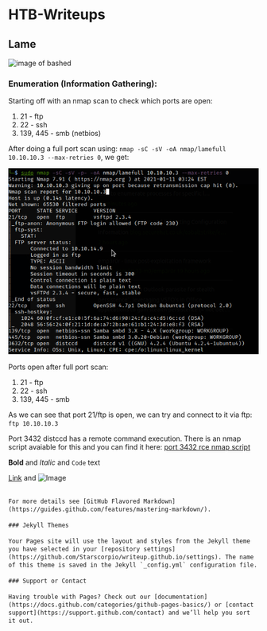 # HTB-Writeups

## Lame


   ![image of bashed](https://miro.medium.com/max/529/1*_2A-7FgpNOMcLenwQqqX7g.png)


### Enumeration (Information Gathering):
Starting off with an nmap scan to check which ports are open:
1. 21 - ftp
2. 22 - ssh
3. 139, 445 - smb (netbios)

After doing a full port scan using:
`nmap -sC -sV -oA nmap/lamefull 10.10.10.3 --max-retries 0`, we get:


![nmap scan](/assets/Lamenmap.png)



Ports open after full port scan:
1. 21 - ftp
2. 22 - ssh
3. 139, 445 - smb

As we can see that port 21/ftp is open, we can try and connect to it via ftp:
`ftp 10.10.10.3`

Port 3432 distccd has a remote command execution.
There is an nmap script avaiable for this and you can find it here:
[port 3432 rce nmap script](https://nmap.org/nsedoc/scripts/distcc-cve2004-2687.html)



**Bold** and _Italic_ and `Code` text

[Link](url) and ![Image](src)
```

For more details see [GitHub Flavored Markdown](https://guides.github.com/features/mastering-markdown/).

### Jekyll Themes

Your Pages site will use the layout and styles from the Jekyll theme you have selected in your [repository settings](https://github.com/Starscorpio/writeup.github.io/settings). The name of this theme is saved in the Jekyll `_config.yml` configuration file.

### Support or Contact

Having trouble with Pages? Check out our [documentation](https://docs.github.com/categories/github-pages-basics/) or [contact support](https://support.github.com/contact) and we’ll help you sort it out.
